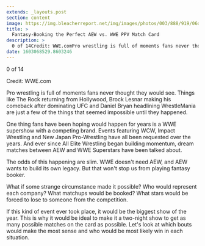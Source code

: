 ```yaml
--- 
extends: _layouts.post 
section: content 
image: https://img.bleacherreport.net/img/images/photos/003/888/919/06d52363b161e008210fd575d2f631f2_crop_exact.jpg?w=1200&h=1200&q=75 
title: > 
  Fantasy-Booking the Perfect AEW vs. WWE PPV Match Card 
description: > 
  0 of 14Credit: WWE.comPro wrestling is full of moments fans never thought they would see.One thing fans have been hoping would happen for years is a WWE supershow with a competing brand.And ever since All Elite Wrestling began building momentum, dream matches between AEW and WWE Superstars have been talked about.WWE doesn't need AEW, and AEW wants to build its own legacy.This is why it would be ideal to make it a two-night show to get as many possible matches on the card as possible. 
date: 1603068529.8603246 
--- 
```

0 of 14

Credit: WWE.com

Pro wrestling is full of moments fans never thought they would see. Things like The Rock returning from Hollywood, Brock Lesnar making his comeback after dominating UFC and Daniel Bryan headlining WrestleMania are just a few of the things that seemed impossible until they happened.

One thing fans have been hoping would happen for years is a WWE supershow with a competing brand. Events featuring WCW, Impact Wrestling and New Japan Pro-Wrestling have all been requested over the years. And ever since All Elite Wrestling began building momentum, dream matches between AEW and WWE Superstars have been talked about.

The odds of this happening are slim. WWE doesn't need AEW, and AEW wants to build its own legacy. But that won't stop us from playing fantasy booker.

What if some strange circumstance made it possible? Who would represent each company? What matchups would be booked? What stars would be forced to lose to someone from the competition.

If this kind of event ever took place, it would be the biggest show of the year. This is why it would be ideal to make it a two-night show to get as many possible matches on the card as possible. Let's look at which bouts would make the most sense and who would be most likely win in each situation.